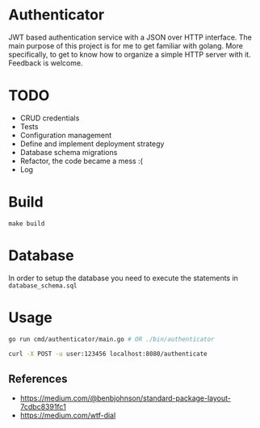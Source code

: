 # Authenticator

JWT based authentication service with a JSON over HTTP interface.
The main purpose of this project is for me to get familiar with golang. More specifically, to get to know how to organize a simple HTTP server with it.
Feedback is welcome.

# TODO

* CRUD credentials
* Tests
* Configuration management
* Define and implement deployment strategy
* Database schema migrations
* Refactor, the code became a mess :(
* Log

# Build

```
make build
```

# Database

In order to setup the database you need to execute the statements in `database_schema.sql`

# Usage

```bash
go run cmd/authenticator/main.go # OR ./bin/authenticator

curl -X POST -u user:123456 localhost:8080/authenticate
```

## References

* https://medium.com/@benbjohnson/standard-package-layout-7cdbc8391fc1
* https://medium.com/wtf-dial

